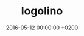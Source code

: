 ---
layout: project
title: "logolino"
date: "2016-05-12 00:00:00 +0200"
background: "assets/logolino.png"
repo: "https://github.com/paulsonnentag/logolino"
website: "http://logolino.com"
---